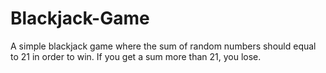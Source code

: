# Blackjack-Game
A simple blackjack game where the sum of random numbers should equal to 21 in order to win. If you get a sum more than 21, you lose.
